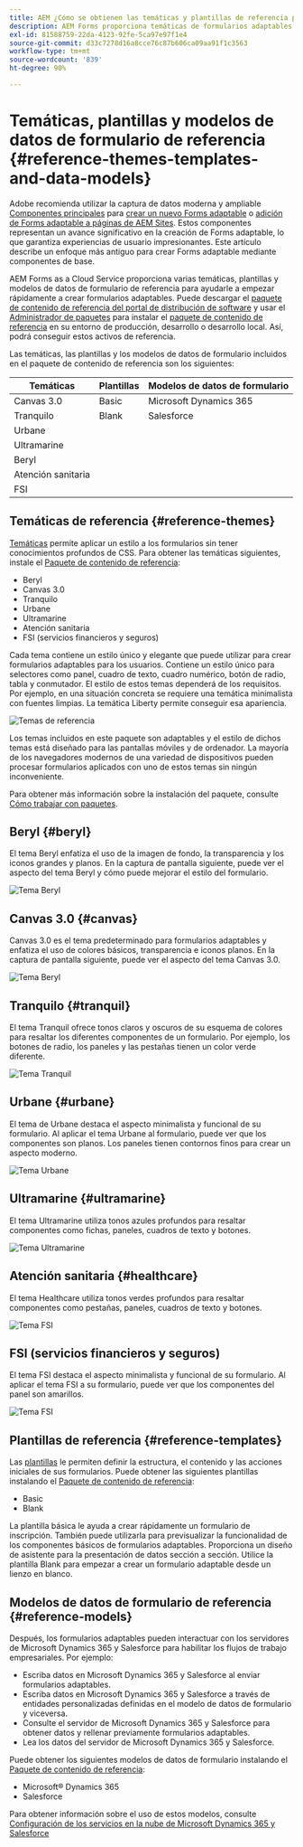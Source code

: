 ```yaml
---
title: AEM ¿Cómo se obtienen las temáticas y plantillas de referencia para los formularios de?
description: AEM Forms proporciona temáticas de formularios adaptables, plantillas y modelos de datos de formulario de ejemplo para ayudarle a crear formularios rápidamente.
exl-id: 81588759-22da-4123-92fe-5ca97e97f1e4
source-git-commit: d33c7278d16a8cce76c87b606ca09aa91f1c3563
workflow-type: tm+mt
source-wordcount: '839'
ht-degree: 90%

---
```


# Temáticas, plantillas y modelos de datos de formulario de referencia {#reference-themes-templates-and-data-models}

<span class="preview"> Adobe recomienda utilizar la captura de datos moderna y ampliable [Componentes principales](https://experienceleague.adobe.com/docs/experience-manager-core-components/using/adaptive-forms/introduction.html?lang=es) para [crear un nuevo Forms adaptable](/help/forms/creating-adaptive-form-core-components.md) o [adición de Forms adaptable a páginas de AEM Sites](/help/forms/create-or-add-an-adaptive-form-to-aem-sites-page.md). Estos componentes representan un avance significativo en la creación de Forms adaptable, lo que garantiza experiencias de usuario impresionantes. Este artículo describe un enfoque más antiguo para crear Forms adaptable mediante componentes de base. </span>

AEM Forms as a Cloud Service proporciona varias temáticas, plantillas y modelos de datos de formulario de referencia para ayudarle a empezar rápidamente a crear formularios adaptables. Puede descargar el [paquete de contenido de referencia del portal de distribución de software](https://experience.adobe.com/#/downloads/content/software-distribution/en/aemcloud.html?package=/content/software-distribution/es/details.html/content/dam/aemcloud/public/aem-forms-reference-content.ui.content-2.1.0.zip) y usar el [Administrador de paquetes](/help/implementing/developing/tools/package-manager.md) para instalar el [paquete de contenido de referencia](https://experience.adobe.com/#/downloads/content/software-distribution/en/aemcloud.html?package=/content/software-distribution/es/details.html/content/dam/aemcloud/public/aem-forms-reference-content.ui.content-2.1.0.zip) en su entorno de producción, desarrollo o desarrollo local. Así, podrá conseguir estos activos de referencia.

Las temáticas, las plantillas y los modelos de datos de formulario incluidos en el paquete de contenido de referencia son los siguientes:


| Temáticas | Plantillas | Modelos de datos de formulario |
---------|----------|---------
| Canvas 3.0 | Basic | Microsoft Dynamics 365 |
| Tranquilo | Blank | Salesforce |
| Urbane |   |  |
| Ultramarine |  |  |
| Beryl |  |  |
| Atención sanitaria |  |   |
| FSI |   |   |

## Temáticas de referencia {#reference-themes}

[Temáticas](/help/forms/themes.md) permite aplicar un estilo a los formularios sin tener conocimientos profundos de CSS. Para obtener las temáticas siguientes, instale el [Paquete de contenido de referencia](https://experience.adobe.com/#/downloads/content/software-distribution/en/aemcloud.html?package=/content/software-distribution/es/details.html/content/dam/aemcloud/public/aem-forms-reference-content.ui.content-2.1.0.zip):

* Beryl
* Canvas 3.0
* Tranquilo
* Urbane
* Ultramarine
* Atención sanitaria
* FSI (servicios financieros y seguros)

Cada tema contiene un estilo único y elegante que puede utilizar para crear formularios adaptables para los usuarios. Contiene un estilo único para selectores como panel, cuadro de texto, cuadro numérico, botón de radio, tabla y conmutador. El estilo de estos temas dependerá de los requisitos. Por ejemplo, en una situación concreta se requiere una temática minimalista con fuentes limpias. La temática Liberty permite conseguir esa apariencia.

![Temas de referencia](assets/ref-themes.png)

Los temas incluidos en este paquete son adaptables y el estilo de dichos temas está diseñado para las pantallas móviles y de ordenador. La mayoría de los navegadores modernos de una variedad de dispositivos pueden procesar formularios aplicados con uno de estos temas sin ningún inconveniente.

Para obtener más información sobre la instalación del paquete, consulte [Cómo trabajar con paquetes](/help/implementing/developing/tools/package-manager.md).

## Beryl {#beryl}

El tema Beryl enfatiza el uso de la imagen de fondo, la transparencia y los iconos grandes y planos. En la captura de pantalla siguiente, puede ver el aspecto del tema Beryl y cómo puede mejorar el estilo del formulario.

![Tema Beryl](assets/beryl.png)

## Canvas 3.0 {#canvas}

Canvas 3.0 es el tema predeterminado para formularios adaptables y enfatiza el uso de colores básicos, transparencia e iconos planos. En la captura de pantalla siguiente, puede ver el aspecto del tema Canvas 3.0.

![Tema Beryl](assets/canvas.png)


## Tranquilo {#tranquil}

El tema Tranquil ofrece tonos claros y oscuros de su esquema de colores para resaltar los diferentes componentes de un formulario. Por ejemplo, los botones de radio, los paneles y las pestañas tienen un color verde diferente.

![Tema Tranquil](assets/tranquil.png)


## Urbane {#urbane}

El tema de Urbane destaca el aspecto minimalista y funcional de su formulario. Al aplicar el tema Urbane al formulario, puede ver que los componentes son planos. Los paneles tienen contornos finos para crear un aspecto moderno.

![Tema Urbane](assets/urbane.png)


## Ultramarine {#ultramarine}

El tema Ultramarine utiliza tonos azules profundos para resaltar componentes como fichas, paneles, cuadros de texto y botones.

![Tema Ultramarine](assets/ultramarine.png)

## Atención sanitaria {#healthcare}

El tema Healthcare utiliza tonos verdes profundos para resaltar componentes como pestañas, paneles, cuadros de texto y botones.

![Tema FSI](assets/healthcare.png)


## FSI (servicios financieros y seguros)

El tema FSI destaca el aspecto minimalista y funcional de su formulario. Al aplicar el tema FSI a su formulario, puede ver que los componentes del panel son amarillos.

![Tema FSI](assets/fsi.png)

## Plantillas de referencia {#reference-templates}


Las [plantillas](/help/forms/themes.md) le permiten definir la estructura, el contenido y las acciones iniciales de sus formularios. Puede obtener las siguientes plantillas instalando el [Paquete de contenido de referencia](https://experience.adobe.com/#/downloads/content/software-distribution/en/aemcloud.html?package=/content/software-distribution/es/details.html/content/dam/aemcloud/public/aem-forms-reference-content.ui.content-2.1.0.zip):

* Basic
* Blank

La plantilla básica le ayuda a crear rápidamente un formulario de inscripción. También puede utilizarla para previsualizar la funcionalidad de los componentes básicos de formularios adaptables. Proporciona un diseño de asistente para la presentación de datos sección a sección. Utilice la plantilla Blank para empezar a crear un formulario adaptable desde un lienzo en blanco.


## Modelos de datos de formulario de referencia {#reference-models}

Después, los formularios adaptables pueden interactuar con los servidores de Microsoft Dynamics 365 y Salesforce para habilitar los flujos de trabajo empresariales. Por ejemplo:

* Escriba datos en Microsoft Dynamics 365 y Salesforce al enviar formularios adaptables.
* Escriba datos en Microsoft Dynamics 365 y Salesforce a través de entidades personalizadas definidas en el modelo de datos de formulario y viceversa.
* Consulte el servidor de Microsoft Dynamics 365 y Salesforce para obtener datos y rellenar previamente formularios adaptables.
* Lea los datos del servidor de Microsoft Dynamics 365 y Salesforce.

Puede obtener los siguientes modelos de datos de formulario instalando el [Paquete de contenido de referencia](https://experience.adobe.com/#/downloads/content/software-distribution/en/aemcloud.html?package=/content/software-distribution/es/details.html/content/dam/aemcloud/public/aem-forms-reference-content.ui.content-2.1.0.zip):

* Microsoft® Dynamics 365
* Salesforce

Para obtener información sobre el uso de estos modelos, consulte [Configuración de los servicios en la nube de Microsoft Dynamics 365 y Salesforce](https://experienceleague.adobe.com/docs/experience-manager-cloud-service/content/forms/integrate/use-form-data-model/configure-msdynamics-salesforce.html?lang=es#configure-dynamics-cloud-service)
